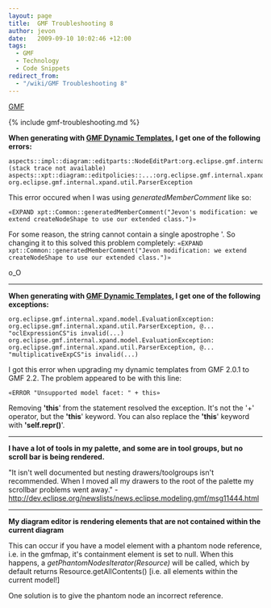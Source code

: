 ```yaml
---
layout: page
title:  GMF Troubleshooting 8
author: jevon
date:   2009-09-10 10:02:46 +12:00
tags:
  - GMF
  - Technology
  - Code Snippets
redirect_from:
  - "/wiki/GMF Troubleshooting 8"
---
```


[GMF](gmf.md)

{% include gmf-troubleshooting.md %}

**When generating with [GMF Dynamic Templates](gmf-dynamic-templates.md), I get one of the following errors:**

```
aspects::impl::diagram::editparts::NodeEditPart:org.eclipse.gmf.internal.xpand.util.ParserException (stack trace not available)
aspects::xpt::diagram::editpolicies::...:org.eclipse.gmf.internal.xpand.util.ParserException
org.eclipse.gmf.internal.xpand.util.ParserException
```

This error occured when I was using _generatedMemberComment_ like so:

`«EXPAND xpt::Common::generatedMemberComment("Jevon's modification: we extend createNodeShape to use our extended class.")»`

For some reason, the string cannot contain a single apostrophe '. So changing it to this solved this problem completely:
`«EXPAND xpt::Common::generatedMemberComment("Jevon modification: we extend createNodeShape to use our extended class.")»`

o_O

---
**When generating with [GMF Dynamic Templates](gmf-dynamic-templates.md), I get one of the following exceptions:**

```
org.eclipse.gmf.internal.xpand.model.EvaluationException: org.eclipse.gmf.internal.xpand.util.ParserException, @... "oclExpressionCS"is invalid(...)
org.eclipse.gmf.internal.xpand.model.EvaluationException: org.eclipse.gmf.internal.xpand.util.ParserException, @... "multiplicativeExpCS"is invalid(...)
```

I got this error when upgrading my dynamic templates from GMF 2.0.1 to GMF 2.2. The problem appeared to be with this line:

`«ERROR "Unsupported model facet: " + this»`

Removing **'this**' from the statement resolved the exception. It's not the '+' operator, but the **'this**' keyword. You can also replace the **'this**' keyword with **'self.repr()**'.

---
**I have a lot of tools in my palette, and some are in tool groups, but no scroll bar is being rendered.**

"It isn't well documented but nesting drawers/toolgroups isn't recommended. When I moved all my drawers to the root of the palette my scrollbar problems went away." - http://dev.eclipse.org/newslists/news.eclipse.modeling.gmf/msg11444.html

---
**My diagram editor is rendering elements that are not contained within the current diagram**

This can occur if you have a model element with a phantom node reference, i.e. in the gmfmap, it's containment element is set to null. When this happens, a _getPhantomNodesIterator(Resource)_ will be called, which by default returns Resource.getAllContents() [i.e. all elements within the current model!]

One solution is to give the phantom node an incorrect reference.
